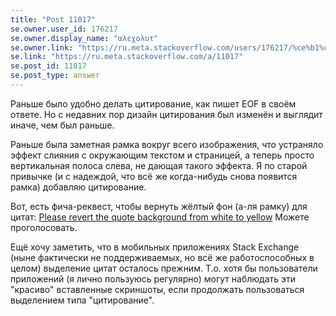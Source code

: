 ```yaml
---
title: "Post 11017"
se.owner.user_id: 176217
se.owner.display_name: "αλεχολυτ"
se.owner.link: "https://ru.meta.stackoverflow.com/users/176217/%ce%b1%ce%bb%ce%b5%cf%87%ce%bf%ce%bb%cf%85%cf%84"
se.link: "https://ru.meta.stackoverflow.com/a/11017"
se.post_id: 11017
se.post_type: answer
---
```

<p>Раньше было удобно делать цитирование, как пишет EOF в своём ответе. Но с недавних пор дизайн цитирования был изменён и выглядит иначе, чем был раньше.</p>
<p>Раньше была заметная рамка вокруг всего изображения, что устраняло эффект слияния с окружающим текстом и страницей, а теперь просто вертикальная полоса слева, не дающая такого эффекта. Я по старой привычке (и с надеждой, что всё же когда-нибудь снова появится рамка) добавляю цитирование.</p>
<p>Вот, есть фича-реквест, чтобы вернуть жёлтый фон (а-ля рамку) для цитат:
<a href="https://meta.stackexchange.com/q/344874/339911">Please revert the quote background from white to yellow</a> Можете проголосовать.</p>
<p>Ещё хочу заметить, что в мобильных приложениях Stack Exchange (ныне фактически не поддерживаемых, но всё же работоспособных в целом) выделение цитат осталось прежним. Т.о. хотя бы пользователи приложений (я лично пользуюсь регулярно) могут наблюдать эти &quot;красиво&quot; вставленные скриншоты, если продолжать пользоваться выделением типа &quot;цитирование&quot;.</p>
